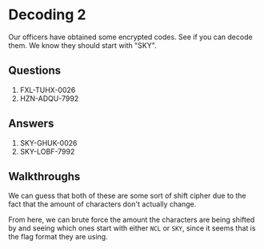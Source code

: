 # Decoding 2
Our officers have obtained some encrypted codes. See if you can decode them. We know they should start with "SKY".

## Questions
1. FXL-TUHX-0026
2. HZN-ADQU-7992

## Answers
1. SKY-GHUK-0026
2. SKY-LOBF-7992

## Walkthroughs

We can guess that both of these are some sort of shift cipher due to the fact that the amount of characters don't actually change.

From here, we can brute force the amount the characters are being shifted by and seeing which ones start with either `NCL` or `SKY`, since it seems that is the flag format they are using.

